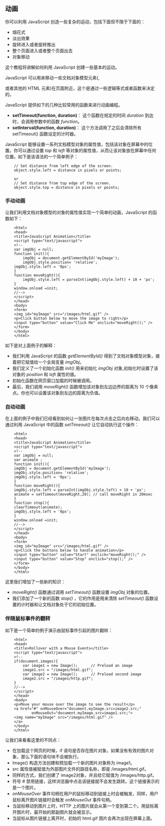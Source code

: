 ## 动画 

你可以利用 JavaScript 创造一些复杂的运动，包括下面但不限于下面的：
- 烟花式
- 淡出效果
- 旋转进入或者旋转推出
- 整个页面进入或者整个页面出去
- 对象移动

这个教程将讲解如何利用 JavaScript 创建一些基本的运动。

JavaScript 可以用来移动一些文档对象模型元素(<img />, <div> 或者其他的 HTML 元素)在页面附近，这个是通过一些逻辑等式或者函数来决定的。

JavaScript 提供如下的几种比较常用的函数来进行动画编程。

- **setTimeout(function, duration)**： 这个函数在规定的时间 _duration_ 到达时，会调用参数中的函数 _function_。
- **setInterval(function, duration)**： 这个方法调用了之后会清除所有 setTimeout() 函数设定的计时器。

JavaScript 能够设置一系列文档模型对象的属性值，包括该对象在屏幕中的位置。你可以通过设置 _top_ 和 _left_ 等对象的属性值，从而让该对象放在屏幕中任何位置。如下是该语法的一个简单例子：

```
	// Set distance from left edge of the screen.
	object.style.left = distance in pixels or points; 

	or
	// Set distance from top edge of the screen.
	object.style.top = distance in pixels or points; 
```

### 手动动画 

让我们利用文档对象模型的对象的属性值实现一个简单的动画，JavaScript 的函数如下：

```
	<html>
	<head>
	<title>JavaScript Animation</title>
	<script type="text/javascript">
	<!--
	var imgObj = null;
	function init(){
		imgObj = document.getElementById('myImage');
		imgObj.style.position= 'relative'; 
	imgObj.style.left = '0px'; 
	}
	function moveRight(){
		imgObj.style.left = parseInt(imgObj.style.left) + 10 + 'px';
	}
	window.onload =init;
	//-->
	</script>
	</head>
	<body>
	<form>
	<img id="myImage" src="/images/html.gif" />
	<p>Click button below to move the image to right</p>
	<input type="button" value="Click Me" onclick="moveRight();" />
	</form>
	</body>
	</html>
```

如下是对上面例子的解释：

- 我们利用 JavaScript 的函数 _getElementById()_ 得到了文档对象模型对象，接着把它赋值给一个全局变量 _imgObj_。
- 我们定义了一个初始化函数 _init()_ 用来初始化 _imgObj_ 对象,初始化时设置了该对象的 _position_ 和 _left_ 属性的值。
- 初始化函数在网页窗口加载的时候被调用。
- 最后，我们调用 _moveRight()_ 函数增加该对象到左边边界的距离为 10 个像素点。你也可以设置该对象到左边的距离为负值。

### 自动动画 ###

在上面的例子中我们已经看到如何让一张图片在每次点击之后向右移动。我们可以通过利用 JavaScript 中的函数 _setTimeout()_ 让它自动执行这个操作：

```
	<html>
	<head>
	<title>JavaScript Animation</title>
	<script type="text/javascript">
	<!--
	var imgObj = null;
	var animate ;
	function init(){
	imgObj = document.getElementById('myImage');
	imgObj.style.position= 'relative'; 
	imgObj.style.left = '0px'; 
	}
	function moveRight(){
	imgObj.style.left = parseInt(imgObj.style.left) + 10 + 'px';
	animate = setTimeout(moveRight,20); // call moveRight in 20msec
	}
	function stop(){
	clearTimeout(animate);
	imgObj.style.left = '0px'; 
	}
	window.onload =init;
	//-->
	</script>
	</head>
	<body>
	<form>
	<img id="myImage" src="/images/html.gif" />
	<p>Click the buttons below to handle animation</p>
	<input type="button" value="Start" onclick="moveRight();" />
	<input type="button" value="Stop" onclick="stop();" />
	</form>
	</body>
	</html>
```

这里我们增加了一些新的知识：

- _moveRight()_ 函数通过调用 _setTimeout()_ 函数设置 _imgObj_ 对象的位置。
- 我们添加了一个新的函数 _stop()_ ，它的作用是用来清除 _setTimeout()_ 函数设置的计时器和让文档对象处于它的初始位置。

### 伴随鼠标事件的翻转

如下是一个简单的例子演示由鼠标事件引起的图片翻转：

```
	<html>
	<head>
	<title>Rollover with a Mouse Events</title>
	<script type="text/javascript">
	<!--
	if(document.images){
		var image1 = new Image();      // Preload an image
    	image1.src = "/images/html.gif";
    	var image2 = new Image();      // Preload second image
    	image2.src = "/images/http.gif";
	}
	//-->
	</script>
	</head>
	<body>
	<p>Move your mouse over the image to see the result</p>
	<a href="#" onMouseOver="document.myImage.src=image2.src;"
            onMouseOut="document.myImage.src=image1.src;">
	<img name="myImage" src="/images/html.gif" />
	</a>
	</body>
	</html>
```

让我们来看看这里的不同点：

- 在加载这个网页的时候，if 语句是否存在图片对象。如果没有有效的图片对象，那么下面的语句块不会被执行。
- Image() 构造方法创建和预加载一个新的图片对象称为 image1。
- src 属性值被赋值为外部图片文件的路径名称，即是 /images/html.gif。
- 同样的方式，我们创建了 image2对象，并且给它赋值为 /images/http.gif。
- 符号 # 禁用链接，这样浏览器中点击该链接就不会发生跳转。这个链接表示的是一个图片。
- _onMouseOver_ 事件句柄在用户的鼠标移动到链接上时会被触发，同样，用户鼠标离开图片链接时会触发 _onMouseOut_ 事件句柄。
- 当鼠标移动到图片上时，HTTP 上的图片就会从第一个变到第二个。用鼠标离开图片时，最开始的那副图片就会被显示。
- 当鼠标从图片链接上离开时，初始的 html.gif 图片会再次出现在屏幕上面。


